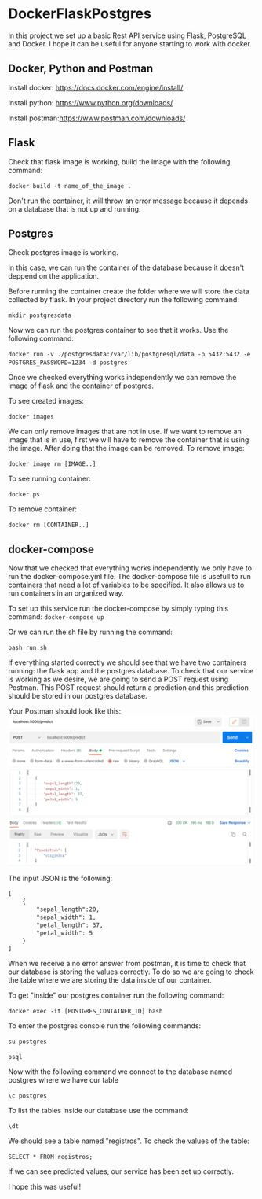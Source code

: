 # DockerFlaskPostgres

In this project we set up a  basic Rest API service using Flask, PostgreSQL and Docker.
I hope it can be useful for anyone starting to work with docker.

## Docker, Python and Postman

Install docker: https://docs.docker.com/engine/install/

Install python: https://www.python.org/downloads/

Install postman:https://www.postman.com/downloads/
## Flask 

Check that flask image is working, build the image with the following command:

`docker build -t name_of_the_image .`

Don't run the container, it will throw an error message because it depends on a database that is not up and running.

## Postgres

Check postgres image is working.

In this case, we can run the container of the database because it doesn't deppend on the application.

Before running the container create the folder where we will store the data collected by flask.
In your project directory run the following command:

`mkdir postgresdata`

Now we can run the postgres container to see that it works. Use the following command:

`docker run -v ./postgresdata:/var/lib/postgresql/data -p 5432:5432 -e POSTGRES_PASSWORD=1234 -d postgres`

Once we checked everything works independently we can remove the image of flask and the container of postgres.

To see created images: 

`docker images`

We can only remove images that are not in use. If we want to remove an image that is in use, first we will have to remove the container that is using the image. After doing that the image can be removed.
To remove image:

`docker image rm [IMAGE..]`

To see running container:

`docker ps`

To remove container:

`docker rm [CONTAINER..]`


## docker-compose

Now that we checked that everything works independently we only have to run the docker-compose.yml file.
The docker-compose file is usefull to run containers that need a lot of variables to be specified. It also allows us to run containers in an organized way.

To set up this service run the docker-compose by simply typing this command:
`docker-compose up`

Or we can run the sh file by running the command:

`bash run.sh`

If everything started correctly we should see that we have two containers running: the flask app and the postgres database.
To check that our service is working as we desire, we are going to send a POST request using Postman.
This POST request should return a prediction and this prediction should be stored in our postgres database.

Your Postman should look like this:
![img.png](img.png)

The input JSON is the following:
```
[
    {
        "sepal_length":20,
        "sepal_width": 1,
        "petal_length": 37,
        "petal_width": 5
    }
]
```

When we receive a no error answer from postman, it is time to check that our database is storing the values correctly.
To do so we are going to check the table where we are storing the data inside of our container.

To get "inside" our postgres container run the following command:

`docker exec -it [POSTGRES_CONTAINER_ID] bash`

To enter the postgres console run the following commands:

`su postgres`

`psql`

Now  with the following command we connect to the database named postgres where we have our table

`\c postgres`

To list the tables inside our database use the command:

`\dt`

We should see a table named "registros".
To check the values of the table:

`SELECT * FROM registros;`

If we can see predicted values, our service has been set up correctly.

I hope this was useful!


